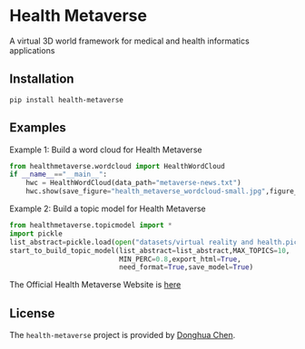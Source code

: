 # Health Metaverse

A virtual 3D world framework for medical and health informatics applications

## Installation
```pip
pip install health-metaverse
```

## Examples

Example 1: Build a word cloud for Health Metaverse
```python
from healthmetaverse.wordcloud import HealthWordCloud
if __name__=="__main__":
    hwc = HealthWordCloud(data_path="metaverse-news.txt")
    hwc.show(save_figure="health_metaverse_wordcloud-small.jpg",figure_dpi=300)
```

Example 2: Build a topic model for Health Metaverse
```python
from healthmetaverse.topicmodel import *
import pickle
list_abstract=pickle.load(open("datasets/virtual reality and health.pickle","rb"))
start_to_build_topic_model(list_abstract=list_abstract,MAX_TOPICS=10,
                           MIN_PERC=0.8,export_html=True,
                           need_format=True,save_model=True)
```

The Official Health Metaverse Website is [here](https://health-metaverse.github.io/)

## License
The `health-metaverse` project is provided by [Donghua Chen](https://github.com/dhchenx). 

